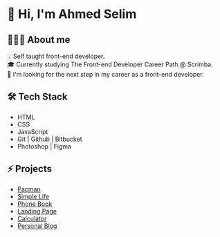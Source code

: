 # 👋 Hi, I'm Ahmed Selim

## 👨🏻‍💻 About me
💡  Self taught front-end developer.  
🎓  Currently studying The Front-end Developer Career Path @ Scrimba.  
🔭  I'm looking for the next step in my career as a front-end developer.

## 🛠 Tech Stack
- HTML
- CSS
- JavaScript
- Git | Github | Bitbucket
- Photoshop | Figma

## ⚡️ Projects
- [Pacman](https://a-selim.github.io/pacman/)
- [Simple Life](https://a-selim.github.io/simple-life/)
- [Phone Book](https://a-selim.github.io/phone-book/)
- [Landing Page](https://a-selim.github.io/landing-page/)
- [Calculator](https://a-selim.github.io/calculator/)
- [Personal Blog](https://a-selim.github.io/personal-blog-website/)
